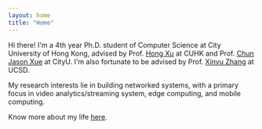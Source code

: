 ```yaml
---
layout: home
title: "Home"
---
```


Hi there! I'm a 4th year Ph.D. student of Computer Science at City University of Hong Kong, advised by Prof. [Hong Xu](https://henryhxu.github.io/) at CUHK and Prof. [Chun Jason Xue](https://www.cs.cityu.edu.hk/~jasonxue/) at CityU. I'm also fortunate to be advised by Prof. [Xinyu Zhang](http://xyzhang.ucsd.edu/index.html) at UCSD.

My research interests lie in building networked systems, with a primary focus in video analytics/streaming system, edge computing, and mobile computing.

Know more about my life [here](https://kanonjz.github.io/).